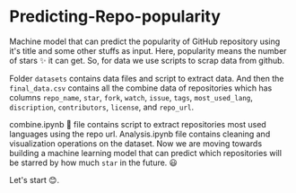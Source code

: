 # Predicting-Repo-popularity

Machine model that can predict the popularity of GitHub repository using it's title and some other stuffs as input. Here, popularity means the number of stars ✨ it can get. So, for data we use scripts to scrap data from github.

Folder `datasets` contains data files and script to extract data. And then the `final_data.csv` contains all the combine data of repositories which has columns `repo_name`, `star`, `fork`, `watch`, `issue`, `tags`, `most_used_lang`, `discription`, `contributors`, `license`, and `repo_url`.

combine.ipynb :open_file_folder: file contains script to extract repositories most used languages using the repo url. Analysis.ipynb file contains cleaning and visualization operations on the dataset. Now we are moving towards building a machine learning model that can predict which repositories will be starred by how much `star` in the future. 😃

Let's start 😊.
